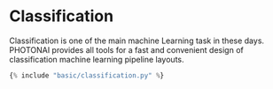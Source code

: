 <h1>Classification</h1>
<div class="photon-docu-header">
    <p>
        Classification is one of the main machine Learning task in these days. PHOTONAI provides all tools for a fast
        and convenient design of classification machine learning pipeline layouts.
    </p>
</div>

``` python
{% include "basic/classification.py" %} 

```